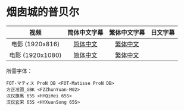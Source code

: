 # 烟囱城的普贝尔

视频             |      简体中文字幕    |      繁体中文字幕    |      日文字幕
:--------------: | :------------------: | :------------------: | :------------------:
电影 (1920x816)  | [简体中文][nlb_chs]  | [繁体中文][nlb_cht]  |
电影 (1920x1080) | [简体中文][ltb_chs]  | [繁体中文][ltb_cht]  |

所需字体：
```
FOT-マティス ProN DB <FOT-Matisse ProN DB>
方正准圆_GBK <FZZhunYuan-M02>
汉仪旗黑 65S <HYQiHei 65S>
汉仪玄宋 65S <HYXuanSong 65S>
```


[nlb_chs]: https://github.com/Nekomoekissaten-SUB/Nekomoekissaten-Storage/blob/master/Poupelle/%5BNekomoe%20kissaten%5D%20Entotsu%20Machi%20no%20Poupelle%20%5BMovie%5D%5BBDRip%5D%5B1920x816%5D.SC.ass
[nlb_cht]: https://github.com/Nekomoekissaten-SUB/Nekomoekissaten-Storage/blob/master/Poupelle/%5BNekomoe%20kissaten%5D%20Entotsu%20Machi%20no%20Poupelle%20%5BMovie%5D%5BBDRip%5D%5B1920x816%5D.TC.ass
[ltb_chs]: https://github.com/Nekomoekissaten-SUB/Nekomoekissaten-Storage/blob/master/Poupelle/%5BNekomoe%20kissaten%5D%20Entotsu%20Machi%20no%20Poupelle%20%5BMovie%5D%5BBDRip%5D.SC.ass
[ltb_cht]: https://github.com/Nekomoekissaten-SUB/Nekomoekissaten-Storage/blob/master/Poupelle/%5BNekomoe%20kissaten%5D%20Entotsu%20Machi%20no%20Poupelle%20%5BMovie%5D%5BBDRip%5D.TC.ass